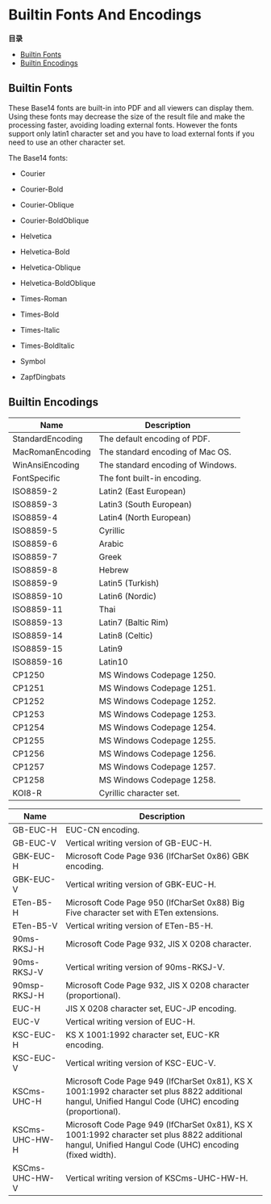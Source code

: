 Builtin Fonts And Encodings
===========================

**目录**

-   [Builtin Fonts](/haru/builtin.html#Builtin%20Fonts)
-   [Builtin Encodings](/haru/builtin.html#Builtin%20Encodings)

Builtin Fonts
-------------

These Base14 fonts are built-in into PDF and all viewers can display
them. Using these fonts may decrease the size of the result file and
make the processing faster, avoiding loading external fonts. However the
fonts support only latin1 character set and you have to load external
fonts if you need to use an other character set.

The Base14 fonts:

-   Courier

-   Courier-Bold

-   Courier-Oblique

-   Courier-BoldOblique

-   Helvetica

-   Helvetica-Bold

-   Helvetica-Oblique

-   Helvetica-BoldOblique

-   Times-Roman

-   Times-Bold

-   Times-Italic

-   Times-BoldItalic

-   Symbol

-   ZapfDingbats

Builtin Encodings
-----------------

| Name             | Description                       |
|------------------|-----------------------------------|
| StandardEncoding | The default encoding of PDF.      |
| MacRomanEncoding | The standard encoding of Mac OS.  |
| WinAnsiEncoding  | The standard encoding of Windows. |
| FontSpecific     | The font built-in encoding.       |
| ISO8859-2        | Latin2 (East European)            |
| ISO8859-3        | Latin3 (South European)           |
| ISO8859-4        | Latin4 (North European)           |
| ISO8859-5        | Cyrillic                          |
| ISO8859-6        | Arabic                            |
| ISO8859-7        | Greek                             |
| ISO8859-8        | Hebrew                            |
| ISO8859-9        | Latin5 (Turkish)                  |
| ISO8859-10       | Latin6 (Nordic)                   |
| ISO8859-11       | Thai                              |
| ISO8859-13       | Latin7 (Baltic Rim)               |
| ISO8859-14       | Latin8 (Celtic)                   |
| ISO8859-15       | Latin9                            |
| ISO8859-16       | Latin10                           |
| CP1250           | MS Windows Codepage 1250.         |
| CP1251           | MS Windows Codepage 1251.         |
| CP1252           | MS Windows Codepage 1252.         |
| CP1253           | MS Windows Codepage 1253.         |
| CP1254           | MS Windows Codepage 1254.         |
| CP1255           | MS Windows Codepage 1255.         |
| CP1256           | MS Windows Codepage 1256.         |
| CP1257           | MS Windows Codepage 1257.         |
| CP1258           | MS Windows Codepage 1258.         |
| KOI8-R           | Cyrillic character set.           |

| Name           | Description                                                                                                                                            |
|----------------|--------------------------------------------------------------------------------------------------------------------------------------------------------|
| GB-EUC-H       | EUC-CN encoding.                                                                                                                                       |
| GB-EUC-V       | Vertical writing version of GB-EUC-H.                                                                                                                  |
| GBK-EUC-H      | Microsoft Code Page 936 (lfCharSet 0x86) GBK encoding.                                                                                                 |
| GBK-EUC-V      | Vertical writing version of GBK-EUC-H.                                                                                                                 |
| ETen-B5-H      | Microsoft Code Page 950 (lfCharSet 0x88) Big Five character set with ETen extensions.                                                                  |
| ETen-B5-V      | Vertical writing version of ETen-B5-H.                                                                                                                 |
| 90ms-RKSJ-H    | Microsoft Code Page 932, JIS X 0208 character.                                                                                                         |
| 90ms-RKSJ-V    | Vertical writing version of 90ms-RKSJ-V.                                                                                                               |
| 90msp-RKSJ-H   | Microsoft Code Page 932, JIS X 0208 character (proportional).                                                                                          |
| EUC-H          | JIS X 0208 character set, EUC-JP encoding.                                                                                                             |
| EUC-V          | Vertical writing version of EUC-H.                                                                                                                     |
| KSC-EUC-H      | KS X 1001:1992 character set, EUC-KR encoding.                                                                                                         |
| KSC-EUC-V      | Vertical writing version of KSC-EUC-V.                                                                                                                 |
| KSCms-UHC-H    | Microsoft Code Page 949 (lfCharSet 0x81), KS X 1001:1992 character set plus 8822 additional hangul, Unified Hangul Code (UHC) encoding (proportional). |
| KSCms-UHC-HW-H | Microsoft Code Page 949 (lfCharSet 0x81), KS X 1001:1992 character set plus 8822 additional hangul, Unified Hangul Code (UHC) encoding (fixed width).  |
| KSCms-UHC-HW-V | Vertical writing version of KSCms-UHC-HW-H.                                                                                                            |
